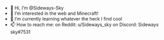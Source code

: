 - 👋 Hi, I’m @Sideways-Sky
- 👀 I’m interested in the web and Minecraft!
- 🌱 I’m currently learning whatever the heck I find cool
- 📫 How to reach me:
  on Reddit: u/Sideways_sky 
  on Discord: Sideways sky#7531

<!---
Sideways-Sky/Sideways-Sky is a ✨ special ✨ repository because its `README.md` (this file) appears on your GitHub profile.
You can click the Preview link to take a look at your changes.
--->
